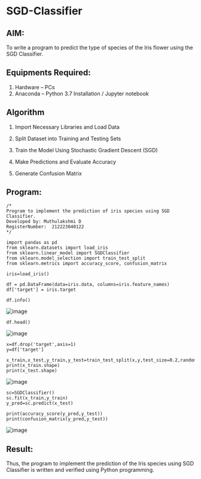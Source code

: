 # SGD-Classifier
## AIM:
To write a program to predict the type of species of the Iris flower using the SGD Classifier.

## Equipments Required:
1. Hardware – PCs
2. Anaconda – Python 3.7 Installation / Jupyter notebook

## Algorithm
1. Import Necessary Libraries and Load Data

2. Split Dataset into Training and Testing Sets

3. Train the Model Using Stochastic Gradient Descent (SGD)

4. Make Predictions and Evaluate Accuracy
  
5. Generate Confusion Matrix


## Program:
```
/*
Program to implement the prediction of iris species using SGD Classifier.
Developed by: Muthulakshmi D
RegisterNumber:  212223040122
*/
```
```
import pandas as pd
from sklearn.datasets import load_iris
from sklearn.linear_model import SGDClassifier  
from sklearn.model_selection import train_test_split
from sklearn.metrics import accuracy_score, confusion_matrix

iris=load_iris()

df = pd.DataFrame(data=iris.data, columns=iris.feature_names)
df['target'] = iris.target

df.info()
```
![image](https://github.com/user-attachments/assets/02655d3c-8704-4b34-a809-7dc479b2a163)

```
df.head()
```

![image](https://github.com/user-attachments/assets/5a36ffbe-7cc7-4d67-aace-95af21530d99)

```
x=df.drop('target',axis=1)
y=df['target']

x_train,x_test,y_train,y_test=train_test_split(x,y,test_size=0.2,random_state=1)
print(x_train.shape)
print(x_test.shape)
```
![image](https://github.com/user-attachments/assets/2f7bc472-db92-424c-95e9-bfd66ee0765a)

```
sc=SGDClassifier()
sc.fit(x_train,y_train)
y_pred=sc.predict(x_test)

print(accuracy_score(y_pred,y_test))
print(confusion_matrix(y_pred,y_test))
```
![image](https://github.com/user-attachments/assets/6e714680-0953-487d-926a-af39239329a2)



## Result:
Thus, the program to implement the prediction of the Iris species using SGD Classifier is written and verified using Python programming.
